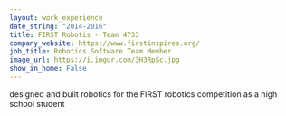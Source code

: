 ```yaml
---
layout: work_experience
date_string: "2014-2016"
title: FIRST Robotis - Team 4733
company_website: https://www.firstinspires.org/
job_title: Robotics Software Team Member
image_url: https://i.imgur.com/3H3RpSc.jpg
show_in_home: False
---
```


designed and built robotics for the FIRST robotics competition as a high school student
